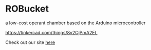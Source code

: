 # ROBucket
a low-cost operant chamber based on the Arduino microcontroller

https://tinkercad.com/things/8v2CjPmA2EL

Check out our site [here](https://www.niddk.nih.gov/research-funding/at-niddk/labs-branches/diabetes-endocrinology-and-obesity-branch/eating-addiction-section/rodent-operant-bucket/Pages/default.aspx)
